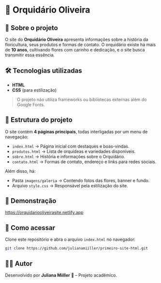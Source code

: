 # 🌸 Orquidário Oliveira

## 📖 Sobre o projeto

O site do **Orquidário Oliveira** apresenta informações sobre a história da floricultura, seus produtos e formas de contato.
O orquidário existe há mais de **10 anos**, cultivando flores com carinho e dedicação, e o site busca transmitir essa essência.

## 🛠️ Tecnologias utilizadas

* **HTML**
* **CSS** (para estilização)

> O projeto não utiliza frameworks ou bibliotecas externas além do Google Fonts.

## 📂 Estrutura do projeto

O site contém **4 páginas principais**, todas interligadas por um menu de navegação:

* `index.html` → Página inicial com destaques e boas-vindas.
* `produtos.html` → Lista de orquídeas e variedades disponíveis.
* `sobre.html` → História e informações sobre o Orquidário.
* `contato.html` → Formas de contato, endereço e links para redes sociais.

Além disso, há:

* Pasta `imagens/galeria` → Contendo fotos das flores, banner e fundo.
* Arquivo `style.css` → Responsável pela estilização do site.

## 📸 Demonstração

https://orquidariooliveirasite.netlify.app

## 🚀 Como acessar

Clone este repositório e abra o arquivo `index.html` no navegador:

```bash
git clone https://github.com/julianamiiller/primeiro-site-html.git
```

## 👩‍💻 Autor

Desenvolvido por **Juliana Miiller** 💜 – Projeto acadêmico.
